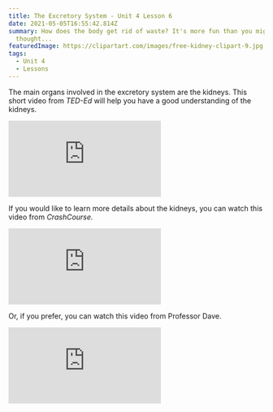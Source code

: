 ```yaml
---
title: The Excretory System - Unit 4 Lesson 6
date: 2021-05-05T16:55:42.814Z
summary: How does the body get rid of waste? It's more fun than you might have
  thought...
featuredImage: https://clipartart.com/images/free-kidney-clipart-9.jpg
tags:
  - Unit 4
  - Lessons
---
```

The main organs involved in the excretory system are the kidneys. This short video from *TED-Ed* will help you have a good understanding of the kidneys.

<div class="youtube-container"><iframe class="responsive-iframe" src="https://www.youtube.com/embed/FN3MFhYPWWo" frameborder="0" allow="accelerometer; autoplay; clipboard-write; encrypted-media; gyroscope; picture-in-picture" allowfullscreen></iframe></div>

If you would like to learn more details about the kidneys, you can watch this video from *CrashCourse.*

<div class="youtube-container"><iframe class="responsive-iframe" src="https://www.youtube.com/embed/WtrYotjYvtU" frameborder="0" allow="accelerometer; autoplay; clipboard-write; encrypted-media; gyroscope; picture-in-picture" allowfullscreen></iframe></div>

Or, if you prefer, you can watch this video from Professor Dave.

<div class="youtube-container"><iframe class="responsive-iframe" src="https://www.youtube.com/embed/fEUndCU6uLk" frameborder="0" allow="accelerometer; autoplay; clipboard-write; encrypted-media; gyroscope; picture-in-picture" allowfullscreen></iframe></div>